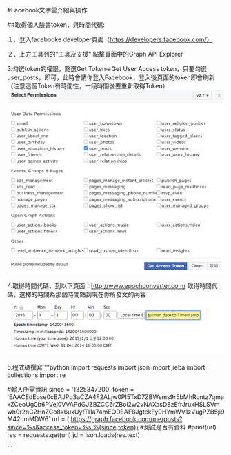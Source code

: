 #Facebook文字雲介紹與操作



##取得個人臉書token，與時間代碼:

１．登入facebooke developer頁面（https://developers.facebook.com/）

２．上方工具列的“工具及支援“ 點擊頁面中的Graph API Explorer

3.勾選token的權限，點選Get Token->Get User Access token，只要勾選user_posts，即可，此時會請你登入Facebook，登入後頁面的token即會刷新（注意這個Token有時間性，一段時間後要重新取得Token）
![](https://raw.githubusercontent.com/xxxxsars/Facebook_analysis/master/pic/token_acess.png)


4.取得時間代碼，到以下頁面：http://www.epochconverter.com/ 取得時間代碼，選擇的時間為那個時間點到現在你所發文的內容
![](https://github.com/xxxxsars/Facebook_analysis/blob/master/pic/time.png?raw=true)


5.程式碼撰寫
'''python
import requests
import json
import jieba
import collections
import re

#輸入所需資訊
since = '1325347200'
token = 'EAACEdEose0cBAJPq3aCZA4F2ALjw0PI5TxD7ZBWsms9r5bMhRcntz7qmaxZCeoUg0b6PVej0VVAPdGJZBZCC6rZBol2w2vNAXasD8zEfrJruxHSLSVmwh0r2nC2HnZCo8k6uxUytTI1a74mEODEAF8JgtekFy0HYmWV1zVugPZB5ji9M42cmMDW6'
url = ('https://graph.facebook.com/me/posts?since=%s&access_token=%s'%(since,token))
#測試是否有資料
#print(url)
res = requests.get(url)
jd = json.loads(res.text)

'''
